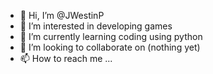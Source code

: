 - 👋 Hi, I’m @JWestinP
- 👀 I’m interested in developing games
- 🌱 I’m currently learning coding using python
- 💞️ I’m looking to collaborate on (nothing yet)
- 📫 How to reach me ...

<!---
JWestinP/JWestinP is a ✨ special ✨ repository because its `README.md` (this file) appears on your GitHub profile.
You can click the Preview link to take a look at your changes.
--->

